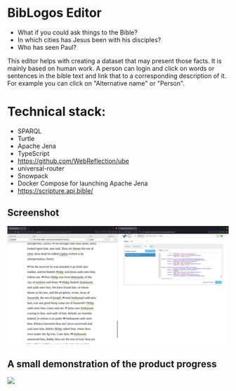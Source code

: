 # BibLogos Editor

- What if you could ask things to the Bible? 
- In which cities has Jesus been with his disciples? 
- Who has seen Paul?

This editor helps with creating a dataset that may present those facts. It is mainly based on human work. A person can login and click on words or sentences in the bible text and link that to a corresponding description of it. For example you can click on "Alternative name" or "Person".

# Technical stack:

- SPARQL
- Turtle
- Apache Jena
- TypeScript
- https://github.com/WebReflection/ube
- universal-router
- Snowpack
- Docker Compose for launching Apache Jena
- https://scripture.api.bible/

## Screenshot

![screenshot](https://raw.githubusercontent.com/BibLogos/editor/main/screenshots/BibLogos-editor.png?token=AAFHBNZXKK5AASB2TX3PQRDBTZCR2)

## A small demonstration of the product progress

[<img src="https://i.ytimg.com/vi_webp/XYsRmsiwMNY/maxresdefault.webp">](https://www.youtube.com/watch?v=XYsRmsiwMNY)